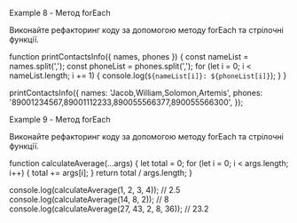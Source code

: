 <!-- Модуль 4. Заняття 7. Коллбеки. Стрілочні функції. forEach

Example 1 - Коллбек функції Напишіть наступні функції:

createProduct(obj, callback) - приймає об'єкт товару без id, а також коллбек. Функція створює об'єкт
товару, додаючи йому унікальний ідентифікатор у властивість id та викликає коллбек передаючи йому
створений об'єкт. logProduct(product) - колббек приймаючий об'єкт продукту і логуючий його в консоль
logTotalPrice(product) - колббек, що приймає об'єкт продукту і логіює загальну вартість товару в
консоль // your code here

createProduct({ name: '🍎', price: 30, quantity: 3 }, logProduct); createProduct({ name: '🍋',
price: 20, quantity: 5 }, logTotalPrice); -->

<!-- Example 2 - Коллбек функції

Додайте об'єкт account методи withdraw(amount, onSuccess, onError) та deposit(amount, onSuccess,
onError), де перший параметр це сума операції, а другий та третій - коллбеки.

Метод withdraw викликає onError якщо amount більше TRANSACTION_LIMIT або this.balance, і onSuccess в
іншому випадку.

Метод deposit викликає onError якщо amount більше TRANSACTION_LIMIT або менше або дорівнює нулю, і
onSuccess в іншому випадку.

const TRANSACTION_LIMIT = 1000;

const account = { username: 'Jacob', balance: 400, withdraw(amount, onSuccess, onError) {

}, deposit(amount, onSuccess, onError) {

}, };

account.withdraw(2000, handleSuccess, handleError); account.withdraw(600, handleSuccess,
handleError); account.withdraw(300, handleSuccess, handleError); account.deposit(1700,
handleSuccess, handleError); account.deposit(0, handleSuccess, handleError); account.deposit(-600,
handleSuccess, handleError); account.deposit(600, handleSuccess, handleError); -->

<!-- Example 3 - Коллбек функції

Напишіть функцію each(array, callback), яка першим параметром очікує масив, а другим - функцію, яка
застосовується до кожного елемента масиву. Функція each повинна повернути новий масив, елементами
якого будуть результати виклику коллбека.

const employees = [ { name: 'Artur', bonus: 64.5 }, { name: 'Ivan', bonus: 49.2 }, { name: 'Makar',
bonus: 36 }, { name: 'Anastasiya', bonus: 25 }, { name: 'Olha', bonus: 165.13 }, ] -->

<!-- Example 4 - Стрілочні функції

Виконайте рефакторинг коду за допомогою стрілочних функцій.

function createProduct(partialProduct, callback) { const product = { id: Date.now(),
...partialProduct }; callback(product); }

function logProduct(product) { console.log(product); }

function logTotalPrice(product) { console.log(product.price \* product.quantity); }

createProduct({ name: '🍎', price: 30, quantity: 3 }, logProduct); createProduct({ name: '🍋',
price: 20, quantity: 5 }, logTotalPrice); -->

<!-- Example 5 - Стрілочні функції

Виконайте рефакторинг коду задачи EXAMPLE 2 за допомогою стрілочних функцій. -->

<!-- Example 6 - Інлайн стрілочні функції

Виконайте рефакторинг коду за задачи EXAMPLE 3 за допомогою стрілочних функцій. -->

<!-- Example 7 - Метод forEach

Виконайте рефакторинг коду за допомогою методу forEach та стрілочні функції.

function logItems(items) { console.log(items); for (let i = 0; i < items.length; i += 1) {
console.log(`${i + 1} - ${items[i]}`); } }

logItems(['Mango', 'Poly', 'Ajax']); logItems(['🍎', '🍇', '🍑', '🍌', '🍋']); -->

Example 8 - Метод forEach

Виконайте рефакторинг коду за допомогою методу forEach та стрілочні функції.

function printContactsInfo({ names, phones }) { const nameList = names.split(','); const phoneList =
phones.split(','); for (let i = 0; i < nameList.length; i += 1) {
console.log(`${nameList[i]}: ${phoneList[i]}`); } }

printContactsInfo({ names: 'Jacob,William,Solomon,Artemis', phones:
'89001234567,89001112233,890055566377,890055566300', });

Example 9 - Метод forEach

Виконайте рефакторинг коду за допомогою методу forEach та стрілочні функції.

function calсulateAverage(...args) { let total = 0; for (let i = 0; i < args.length; i++) { total +=
args[i]; } return total / args.length; }

console.log(calсulateAverage(1, 2, 3, 4)); // 2.5 console.log(calсulateAverage(14, 8, 2)); // 8
console.log(calсulateAverage(27, 43, 2, 8, 36)); // 23.2

<!-- //4444444444444444444444444444444444444444444444444444444444444444444444444444444444444444444444
//6666666666666666666666666666666666666666666666666666666666666666666666666666666666666666666666 //
решение

/\*\*

- Напишіть наступні функції:
- `createProduct(obj, callback)` - приймає об'єкт товару без id, а також коллбек.
- Функція створює об'єкт товару, додаючи йому унікальний ідентифікатор у властивість `id` та
  викликає коллбек
- передаючи йому створений об'єкт.
-
- `logProduct(product)` - колббек приймаючий об'єкт продукту і логуючий його в консоль
- `logTotalPrice(product)` - колббек, що приймає об'єкт продукту і логіює загальну вартість товару в
  консоль \*/

const product = { name: "chocolate", price: 34, quantity: 5 }

const createProduct = (obj, callback) => { // створили новий обʼєкт товару, оператором спред забралм
всі властивости із параметра obj const product = { ...obj, id: 1 };

// викликали функцію callback яку передають в параметрах. Передали їй новий обʼєкт як аргумент //
Повернули результат виконання колбека return callback(product) };

// Створили просто окрему функцію, яка приймає один параметр(будь-що) і виводить його в консоль.
const logger = (val) => { console.log(val) }

// Створили ще одну окрему функцію якак приймає параметром обʼєкт(товар) і рахує вартість. const
calculateTotalPrice = ({price, quantity}) => { const total = price \* quantity; return total }

/\*\*

- коротша форма запису:
- const logger = val => console.log(val)
- const calculateTotalPrice = ({price, quantity}) => price _ quantity _/

//викликали createProduct. Передали два аргументи: обʼєкт товара і будь-яку функцію колбек
createProduct(product, logger); // колбеком буде функція looger const totalPrice =
createProduct(product, calculateTotalPrice); // колбеком буде функція calculateTotalPrice
console.log(totalPrice)

/\*\*

- Task 2
- Додайте в об'єкт `account` методи `withdraw (amount, onSuccess, onError)` та
- `deposit(amount, onSuccess, onError)`, де перший параметр це сума операції, а другий та третій -
  коллбеки.
-
- Метод `withdraw` викликає onError якщо amount більше TRANSACTION_LIMIT або this.balance, і
  onSuccess в іншому випадку.
- Метод `deposit` викликає onError якщо amount більше TRANSACTION_LIMIT або менше або дорівнює нулю,
  і onSuccess в іншому випадку. \*/

const TRANSACTION_LIMIT = 1000;

const account = { username: 'Jacob', balance: 40000,

withdraw (amount, onSuccess, onError) { if(amount > this.balance) { return onError(amount,
'Недостатньо балансу') }

    if(amount > TRANSACTION_LIMIT) {
      return onError(amount, 'перевищенно ліміт операцій')
    }

    onSuccess(amount);

},

deposit (amount, onSuccess, onError) { if (amount > TRANSACTION_LIMIT || amount <= 0) { return
onError(amount) }

    onSuccess(amount);

}, };

const handleSuccess = (amount) => { console.log(`${amount} успішно опрацьовано!`) }

const handleError = (amount, message = 'Невідомо') => {
console.log(`${amount} Не опрацьовано! По причині: ${message}`) }

account.withdraw(2000, handleSuccess, handleError); account.withdraw(600, handleSuccess,
handleError); account.withdraw(300, handleSuccess, handleError); account.deposit(1700,
handleSuccess, handleError); account.deposit(0, handleSuccess, handleError); account.deposit(-600,
handleSuccess, handleError); account.deposit(600, handleSuccess, handleError);

/\*\*

- Task 3
- Напишіть функцію `each(array, callback)`, яка першим параметром очікує
- масив, а другим - функцію, яка застосовується до кожного елемента масиву.
- Функція each повинна повернути новий масив, елементами якого будуть результати виклику коллбека.
  \*/

// коллекція співробітників, де кожен елемент це обʼєкт з іменем і сумою бонусів const employees = [
{ name: 'Artur', bonus: 64.5 }, { name: 'Ivan', bonus: 49.2 }, { name: 'Makar', bonus: 36 }, { name:
'Anastasiya', bonus: 25 }, { name: 'Olha', bonus: 165.13 }, ]

// створили функцію each, яка чекає масив і функцію в параметрах const each = (arr, callback) => {
const resultArr = []; // новий масав який будемо повертати

/\*\*

- перебираємо циклом масив, диструктурувавши елемент на кожній ітерації
- запис еквівалентний цьому: for (const item of arr) { resultArr.push({ name: item.name, bonus:
  callback(item.bonus) }) } \*/ for (const {name, bonus} of arr) { // на кожній ітерації викликаємо
  колбек для бонусу і кладемо новий обʼєкт в новий масив resultArr.push({ name, bonus:
  callback(bonus) }) }

return resultArr; // повертаємо новий масив }

const roundBonus = value => Math.floor(value) // те саме, що

// 1. const roundBonus = (value) => { // return Math.floor(value) // }

// 2. function roundBonus (value) { // return Math.floor(value) // }

// 3. const roundBonus = function (value) { // return Math.floor(value) // }

// викликали each, передали їй масив з даними і функцію як колбек. Очікуємо отримати новий масив в
результат const roundedBonuses = each(employees, roundBonus); console.log(roundedBonuses);

/\*\*

- Task 4
- Переписати функції на arrow functions \*/

// origin. P.S. Це задача з першого завдання ;) function createProduct(partialProduct, callback) {
const product = { id: Date.now(), ...partialProduct }; callback(product); }

// arrorw. 1 const createProduct = (partialProduct, callback) => { const product = { id: Date.now(),
...partialProduct }; callback(product); }

// arrorw. 2 const createProduct = (partialProduct, callback) => callback({ id: Date.now(),
...partialProduct });

// origin function logProduct(product) { console.log(product); }

// arrow const logProduct = product => console.log(product)

// origin function logTotalPrice(product) { console.log(product.price \* product.quantity); }

//arrow 1 const logTotalPrice = product => console.log(product.price \* product.quantity);

// arrow 2 const logTotalPrice = ({price, quantity}) => console.log(price \* quantity);

// createProduct({ name: '🍎', price: 30, quantity: 3 }, logProduct); // createProduct({ name: '🍋',
price: 20, quantity: 5 }, logTotalPrice);

/\*\*

- Task 5 & 6 ми зробили одразу. Треба перевести функції з завдань 2 & 3 на arrow functions \*/

/\*\*

- Task 7
- Виконайте рефакторинг коду за допомогою методу `forEach` та стрілочні функції. \*\*/ function
  logItems(items) { console.log(items);

// звичайний цикл for // for (let i = 0; i < items.length; i += 1) { //
console.log(`${i + 1} - ${items[i]}`); // }

// метод масива forEach. Повна форма запису items.forEach(function(item, index) {
console.log(`${index + 1} - ${item}`); });

// метод forEach. Коротка форма за допомогою arrow function items.forEach((item, index) =>
console.log(`${index + 1} - ${item}`)) }

// logItems(['Mango', 'Poly', 'Ajax']); // logItems(['🍎', '🍇', '🍑', '🍌', '🍋']);

/\*\*

- Task 8
- Виконайте рефакторинг коду за допомогою методу `forEach` та стрілочні функції.
- Те саме: цикл for замінили на forEach \*\*/

function printContactsInfo({ names, phones }) { const nameList = names.split(','); const phoneList =
phones.split(',');

// for (let i = 0; i < nameList.length; i += 1) { // console.log(`${nameList[i]}: ${phoneList[i]}`);
// }

nameList.forEach((name, currentIndex) => { console.log(`${name}: ${phoneList[currentIndex]}`); });

}

printContactsInfo({ names: 'Jacob,William,Solomon,Artemis', phones:
'89001234567,89001112233,890055566377,890055566300', });

/\*\*

- Task 9
- Виконайте рефакторинг коду за допомогою методу `forEach` та стрілочні функції. \*\*/

const calсulateAverage = (...args) => { let total = 0;

// for (let i = 0; i < args.length; i++) { // total += args[i]; // }

// ці два forEach еквівалентні args.forEach(number => total += number);

// args.forEach(function(el) { // total = total + el // });

return total / args.length; }

console.log(calсulateAverage(1, 2, 3, 4)); // 2.5 console.log(calсulateAverage(14, 8, 2)); // 8
console.log(calсulateAverage(27, 43, 2, 8, 36)); // 23.2

/** Питання №1 від Вови \*/ /**Відповідь return має бути після виконання циклу. \*/ // під час
виконання автоперевірки попадаю на неправильно поставленний return чому правильно: const pizzaPalace
= { pizzas: ["Ultracheese", "Smoked", "Four meats"], order(pizzaName, onSuccess, onError) {

    for (let pizza of pizzaPalace.pizzas) {
      if (pizza === pizzaName){
        return makePizza(pizzaName)
      }
    }

    return onOrderError(`There is no pizza with a name ${pizzaName} in the assortment.`)

}, };

// а не : const pizzaPalace2 = { pizzas: ["Ultracheese", "Smoked", "Four meats"], order(pizzaName,
onSuccess, onError) { for (let pizza of pizzaPalace.pizzas) {

      if (pizza === pizzaName){
        return makePizza(pizzaName)
      }

      return onOrderError(`There is no pizza with a name ${pizzaName} in the assortment.`)
    }

}, }; -->
